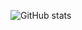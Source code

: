 ![GitHub stats](https://github-readme-stats.vercel.app/api?username=note286&show_icons=true&include_all_commits=true&count_private=true)
